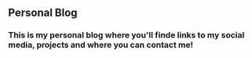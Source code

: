## Personal Blog 

### This is my personal blog where you'll finde links to my social media, projects and where you can contact me! 
